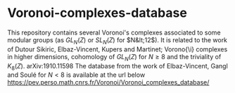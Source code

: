 # Voronoi-complexes-database
This repository contains several Voronoi's complexes associated to some modular groups (as $GL_N(Z)$ or $SL_N(Z)$ for $N&lt;12$).
It is related to the work of Dutour Sikiric, Elbaz-Vincent, Kupers and Martinet; Vorono{\i} complexes in higher dimensions, cohomology of $GL_N(Z)$ for $N\geq 8$ and the triviality of $K_8(Z)$. 	arXiv:1910.11598
The database from the  work of Elbaz-Vincent, Gangl and Soulé for $N<8$ is available at the url below
https://pev.perso.math.cnrs.fr/Voronoi/Voronoi_complexes_database/
